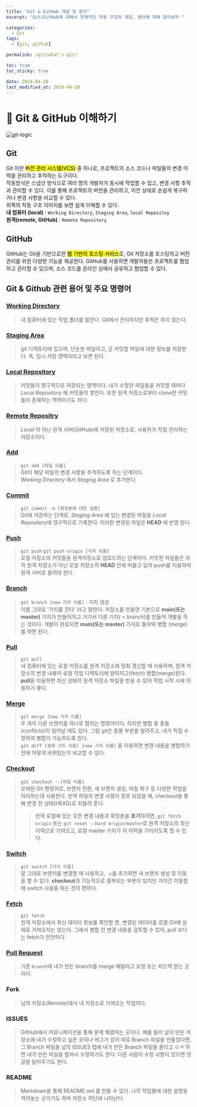 ```yaml
---
title: "Git & GitHub 개념 및 용어"
excerpt: "Git/GitHub에 대해서 전체적인 작동 구조와 개념, 용어에 대해 알아보자 "

categories:
  - Git
tags:
  - [git, github]

permalink: /git/what's-git/

toc: true
toc_sticky: true

date: 2024-04-28
last_modified_at: 2024-04-28
---
```


# 🎁 Git & GitHub 이해하기
<img src="https://Yooniverse42.github.io/assets/images/posts_img/categories04-git/001-gitLogic.png" alt="git-logic">


## Git
Git 이란 <mark>버전 관리 시스템(VCS)</mark> 중 하나로, 프로젝트의 소스 코드나 파일들의 변경 이력을 관리하고 추적하는 도구이다.  
작동방식은 스냅샷 방식으로 여러 명의 개발자가 동시에 작업할 수 있고, 변경 사항 추적과 관리할 수 있다. 이를 통해 프로젝트의 버전을 관리하고, 이전 상태로 손쉽게 복구하거나 변경 사항을 비교할 수 있다.  
위쪽의 작동 구조 이미지를 보면 쉽게 이해할 수 있다.  
**내 컴퓨터 (local)** : `Working Directory`, `Staging Area`, `local Repositoy`  
**원격(remote, GitHub)** : `Remote Repository`

## GitHub
GitHub는 Git을 기반으로한 <mark>웹 기반의 호스팅 서비스</mark>로, Git 저장소를 호스팅하고 버전 관리를 위한 다양한 기능을 제공한다. GitHub를 사용하면 개발자들은 프로젝트를 협업하고 관리할 수 있으며, 소스 코드를 온라인 상에서 공유하고 협업할 수 있다.


## Git & Github 관련 용어 및 주요 명령어
### <u>Working Directory</u>
>내 컴퓨터에 있는 작업 폴더를 말한다. Git에서 관리하지만 추적은 하지 않는다.

### <u>Staging Area</u>
>git 디렉토리에 있으며, 단순한 파일이고, 곧 커밋할 파일에 대한 정보를 저장한다. 즉, 임시 저장 영역이라고 보면 된다.

### <u>Local Repository</u>
>커밋들이 영구적으로 저장되는 영역이다. 내가 수정한 파일들을 커밋할 때마다 *Local Repository* 에 커밋들이 쌓인다. 또한 원격 저장소로부터 clone한 커밋들이 존재하는 역역이기도 하다.

### <u>Remote Repositry</u>
>*Local* 이 아닌 원격 서버(GitHub)에 저장된 저장소로, 사용자가 직접 관리하는 저장소이다. 

### <u>Add</u>
>`git add [파일 이름]`  
Git이 해당 파일의 변경 사항을 추적하도록 하는 단계이다.  
*Working Directory* 에서 *Staging Area* 로 추가한다.

### <u>Commit</u>
>`git commit -m [확정본에 대한 설명]`  
Git에 저장하는 단계로, *Staging Area* 에 있는 변경된 파일을 *Local Repository*에 영구적으로 기록한다. 이러한 변경된 파일은 **HEAD** 에 반영 된다.

### <u>Push</u>
>`git push` `git push origin [가지 이름]`  
로컬 저장소의 커밋들을 원격저장소로 업로드하는 단계이다. 커밋한 파일들은 아직 원격 저장소가 아닌 로컬 저장소의 **HEAD** 안에 머물고 있어 push를 이용하여 원격 서버로 올려야 한다.

### <u>Branch</u>
>`git branch [new 가지 이름]` : 가지 생성  
이름 그대로 '가지를 친다' 라고 말한다. 저장소를 만들면 기본으로 **main(또는 master)** 가지가 만들어지고 거기서 다른 가지( = branch)를 만들어 개발을 하는 것이다. 개발이 완료되면 **main(또는 master)** 가지로 돌아와 병합 (merge)를 하면 된다.

### <u>Pull</u>
>`git pull`  
내 컴퓨터에 있는 로컬 저장소를 원격 저장소에 맞춰 갱신할 때 사용하며, 원격 저장소의 변경 내용이 로컬 작업 디렉토리에 받아지고(fetch) 병합(merge)된다. **pull**을 이용하면 최신 상태의 원격 저장소 파일을 받을 수 있어 작업 시작 시에 이용하기 좋다.

### <u>Merge</u>
>`git merge [new 가지 이름]`  
두 개의 다른 브랜치를 하나로 합치는 명령어이다. 하지만 병합 중 충돌(conflicts)이 일어날 때도 있다. 그럼 git은 충돌 부분을 알려주고, 내가 직접 수정하여 병합이 가능하도록 한다.  
`git diff [원래 가지 이름] [new 가지 이름]` 을 이용하면 변경 내용을 병합하기 전에 어떻게 바뀌었는지 비교할 수 있다.

### <u>Checkout</u>
>`git checkout --[파일 이름]`  
오래된 Git 명령어로, 브랜치 전환, 새 브랜치 생성, 파일 복구 등 다양한 작업을 처리하는데 사용한다. 만약 파일의 변경 사항이 잘못 되었을 때, checkout을 통해 변경 전 상태(HEAD)로 되돌려 준다.
>>만약 로컬에 있는 모든 변경 내용과 확정본을 **포기**하려면, `git fetch origin` 또는 `git reset --hard origin/master`로 원격 저장소의 최신 이력으로 가져오고, 로컬 master 가지가 저 이력을 가리키도록 할 수 있다. 

### <u>Switch</u>
> `git switch [가지 이름]`  
말 그대로 브랜치를 변경할 때 사용하고, `-c`를 추가하면 새 브랜치 생성 및 이동을 할 수 있다. **checkout**과 기능적으로 중복되는 부분이 있지만 가지간 이동할 때 switch 사용을 하는 것이 편하다.


### <u>Fetch</u>
>`git fetch`  
원격 저장소에서 최신 데이터 정보를 확인할 뿐, 변경된 데이터를 로컬 Git에 실제로 가져오지는 않는다. 그래서 병합 전 변경 내용을 검토할 수 있어, pull 보다는 fetch가 안전하다.

### <u>Pull Request</u>
> 기존 `branch`에 내가 만든 branch를 merge 해달라고 요청 또는 피드백 받는 곳이다.

### Fork
> 남의 저장소(Remote)에서 내 저장소로 가져오는 작업이다.

### ISSUES
> GitHub에서 커뮤니케이션을 통해 문제 해결하는 곳이다. 예를 들어 남이 만든 저장소에 내가 수정하고 싶은 곳이나 버그가 있어 따로 Branch 파일을 만들었다면, 그 Branch 파일을 남의 ISSUES 탭에 내가 만든 Branch 파일을 올리고 ㅇㅋ 하면 내가 만든 파일을 합쳐서 수정하기도 한다. 다른 사람이 수정 사항이 있으면 댓글을 달아주기도 한다.

### README
> Markdown을 통해 README.md 를 만들 수 있다. 나의 작업물에 대한 설명을 적어놓는 곳이기도 하며 저장소 하단에 나타난다.
